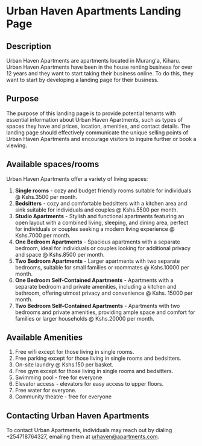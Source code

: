 # Urban Haven Apartments Landing Page

## Description
Urban Haven Apartments are apartments located in Murang'a, Kiharu. Urban Haven Apartments have been in the house renting business for over 12 years and they want to start taking their business online. To do this, they want to start by developing a landing page for their business.

## Purpose
The purpose of this landing page is to provide potential tenants with essential information about Urban Haven Apartments, such as types of spaces they have and prices, location, amenities, and contact details. The landing page should effectively communicate the unique selling points of Urban Haven Apartments and encourage visitors to inquire further or book a viewing.

## Available spaces/rooms
Urban Haven Apartments offer a variety of living spaces:
1. **Single rooms** - cozy and budget friendly rooms suitable for individuals @ Kshs.3500 per month.
1. **Bedsitters** - cozy and comfortable bedsitters with a kitchen area and sink suitable for individuals and couples @ Kshs.5500 per month.
1. **Studio Apartments** - Stylish and functional apartments featuring an open layout with a combined living, sleeping, and dining area, perfect for individuals or couples seeking a modern living experience @ Kshs.7000 per month.
1. **One Bedroom Apartments** - Spacious apartments with a separate bedroom, ideal for individuals or couples looking for additional privacy and space @ Kshs.8500 per month.
1. **Two Bedroom Apartments** - Larger apartments with two separate bedrooms, suitable for small families or roommates @ Kshs.10000 per month.
1. **One Bedroom Self-Contained Apartments** - Apartments with a separate bedroom and private amenities, including a kitchen and bathroom, offering utmost privacy and convenience @ Kshs. 15000 per month.
1. **Two Bedroom Self-Contained Apartments** - Apartments with two bedrooms and private amenities, providing ample space and comfort for families or larger households @ Kshs.20000 per month.

## Available Amenities
1. Free wifi except for those living in single rooms.
1. Free parking except for those living in single rooms and bedsitters.
1. On-site laundry @ Kshs.150 per basket.
1. Free gym except for those living in single rooms and bedsitters.
1. Swimming pool - free for everyone
1. Elevator access - elevators for easy access to upper floors.
1. Free water for everyone.
1. Community theatre - free for everyone

## Contacting Urban Haven Apartments
To contact Urban Apartments, individuals may reach out by dialing +254718764327, emailing them at urhaven@apartments.com.

